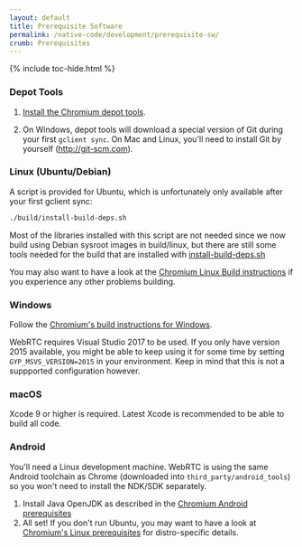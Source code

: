 ```yaml
---
layout: default
title: Prerequisite Software
permalink: /native-code/development/prerequisite-sw/
crumb: Prerequisites
---
```



{% include toc-hide.html %}


### Depot Tools

  1. [Install the Chromium depot tools][1].

  2. On Windows, depot tools will download a special version of Git during your
     first `gclient sync`.
     On Mac and Linux, you'll need to install Git by yourself
     (<http://git-scm.com>).


### Linux (Ubuntu/Debian)

A script is provided for Ubuntu, which is unfortunately only available after
your first gclient sync:

~~~~~ bash
./build/install-build-deps.sh
~~~~~

Most of the libraries installed with this script are not needed since we now
build using Debian sysroot images in build/linux, but there are still some tools
needed for the build that are installed with [install-build-deps.sh][2]

[1]: https://code.google.com/p/chromium/codesearch#chromium/src/build/install-build-deps.sh

You may also want to have a look at the [Chromium Linux Build instructions][3]
if you experience any other problems building.


### Windows

Follow the [Chromium's build instructions for Windows][4].

WebRTC requires Visual Studio 2017 to be used. If you only have version 2015
available, you might be able to keep using it for some time by setting
`GYP_MSVS_VERSION=2015` in your environment. Keep in mind that this is not a
suppported configuration however.

### macOS

Xcode 9 or higher is required. Latest Xcode is recommended to be able to build
all code.


### Android

You'll need a Linux development machine. WebRTC is using the same Android
toolchain as Chrome (downloaded into `third_party/android_tools`) so you won't
need to install the NDK/SDK separately.

  1. Install Java OpenJDK as described in the [Chromium Android prerequisites][6]
  2. All set! If you don't run Ubuntu, you may want to have a look at
    [Chromium's Linux prerequisites][5] for distro-specific details.



[1]: http://dev.chromium.org/developers/how-tos/install-depot-tools
[2]: https://cs.chromium.org/chromium/src/build/install-build-deps.sh
[3]: https://chromium.googlesource.com/chromium/src/+/master/docs/linux_build_instructions.md
[4]: https://chromium.googlesource.com/chromium/src/+/master/docs/windows_build_instructions.md
[5]: https://chromium.googlesource.com/chromium/src/+/master/docs/linux_build_instructions.md#Install
[6]: https://www.chromium.org/developers/how-tos/android-build-instructions
